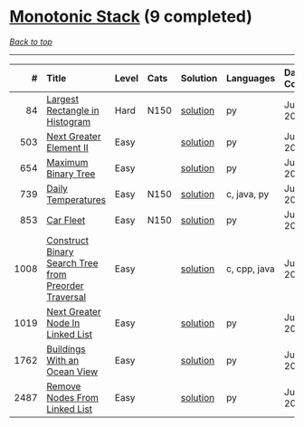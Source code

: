 # [Monotonic Stack](<https://leetcode.com/tag/Monotonic-Stack/>) (9 completed)

*[Back to top](<../../README.md>)*

------

|    # | Title                                                                                                                                        | Level   | Cats   | Solution                                                                        | Languages    | Date Complete   |
|-----:|:---------------------------------------------------------------------------------------------------------------------------------------------|:--------|:-------|:--------------------------------------------------------------------------------|:-------------|:----------------|
|   84 | [Largest Rectangle in Histogram](<https://leetcode.com/problems/largest-rectangle-in-histogram>)                                             | Hard    | N150   | [solution](<../_84. Largest Rectangle in Histogram.md>)                         | py           | Jun 11, 2024    |
|  503 | [Next Greater Element II](<https://leetcode.com/problems/next-greater-element-ii>)                                                           | Easy    |        | [solution](<../_503. Next Greater Element II.md>)                               | py           | Jul 05, 2024    |
|  654 | [Maximum Binary Tree](<https://leetcode.com/problems/maximum-binary-tree>)                                                                   | Easy    |        | [solution](<../_654. Maximum Binary Tree.md>)                                   | py           | Jun 12, 2024    |
|  739 | [Daily Temperatures](<https://leetcode.com/problems/daily-temperatures>)                                                                     | Easy    | N150   | [solution](<../_739. Daily Temperatures.md>)                                    | c, java, py  | Jun 13, 2024    |
|  853 | [Car Fleet](<https://leetcode.com/problems/car-fleet>)                                                                                       | Easy    | N150   | [solution](<../_853. Car Fleet.md>)                                             | py           | Jun 14, 2024    |
| 1008 | [Construct Binary Search Tree from Preorder Traversal](<https://leetcode.com/problems/construct-binary-search-tree-from-preorder-traversal>) | Easy    |        | [solution](<../_1008. Construct Binary Search Tree from Preorder Traversal.md>) | c, cpp, java | Jun 27, 2024    |
| 1019 | [Next Greater Node In Linked List](<https://leetcode.com/problems/next-greater-node-in-linked-list>)                                         | Easy    |        | [solution](<../_1019. Next Greater Node In Linked List.md>)                     | py           | Jun 22, 2024    |
| 1762 | [Buildings With an Ocean View](<https://leetcode.com/problems/buildings-with-an-ocean-view>)                                                 | Easy    |        | [solution](<../_1762. Buildings With an Ocean View.md>)                         | py           | Jun 10, 2024    |
| 2487 | [Remove Nodes From Linked List](<https://leetcode.com/problems/remove-nodes-from-linked-list>)                                               | Easy    |        | [solution](<../_2487. Remove Nodes From Linked List.md>)                        | py           | Jun 12, 2024    |